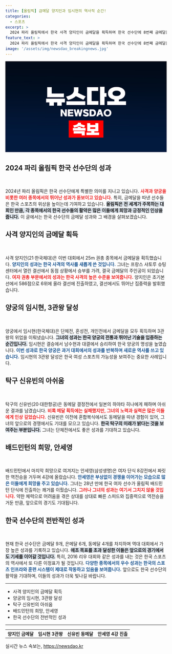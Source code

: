```yaml
---
title: [올림픽] 금메달 양지인과 임시현의 역사적 순간!
categories:
  - 스포츠
excerpt: >
  2024 파리 올림픽에서 한국 사격 양지인이 금메달을 획득하며 한국 선수단에 8번째 금메달을 선사했습니다. 양궁의 임시현도 3관왕에 오르며 열기를 더했습니다. 한국의 금메달 수인 9개, 은메달 6개, 동메달 4개로 역대 최다 성적에 가까워집니다!
feature_text: >
  2024 파리 올림픽에서 한국 사격 양지인이 금메달을 획득하며 한국 선수단에 8번째 금메달을 선사했습니다. 양궁의 임시현도 3관왕에 오르며 열기를 더했습니다. 한국의 금메달 수인 9개, 은메달 6개, 동메달 4개로 역대 최다 성적에 가까워집니다!
image: '/assets/img/newsdao_breakingnews.jpg'
---
```


<p><img src="/assets/img/newsdao_breakingnews.jpg" alt="flaretime 속보" /></p>

<h2 data-ke-size="size26">2024 파리 올림픽 한국 선수단의 성과</h2>

<p data-ke-size="size16">&nbsp;</p>

<p>2024년 파리 올림픽은 한국 선수단에게 특별한 의미를 지니고 있습니다. <b><span style="color: #ee2323;">사격과 양궁을 비롯한 여러 종목에서의 뛰어난 성과가 돋보이고 있습니다.</span></b> 특히, 금메달을 따낸 선수들은 한국 스포츠의 위상을 높이는데 기여하고 있습니다. <b><span style="background-color: #21538527;">올림픽은 전 세계가 주목하는 대회인 만큼, 각 종목에서의 한국 선수들의 활약은 많은 이들에게 희망과 긍정적인 인상을 줍니다.</span></b> 이 글에서는 한국 선수단의 금메달 성과와 그 배경을 살펴보겠습니다.</p>

<h2 data-ke-size="size26">사격 양지인의 금메달 획득</h2>

<p data-ke-size="size16">&nbsp;</p>

<p>사격 양지인(21·한국체대)은 이번 대회에서 25m 권총 종목에서 금메달을 획득했습니다. <b><span style="color: #1a5490;">양지인의 성과는 한국 사격의 역사를 새롭게 쓴 것입니다.</span></b> 그녀는 프랑스 샤토루 슈팅센터에서 열린 결선에서 동점 상황에서 승부를 가려, 결국 금메달의 주인공이 되었습니다. <b><span style="color: #ee2323;">여자 권총 부문에서의 성과는 한국 사격의 높은 수준을 보여줍니다.</span></b> 양지인은 초기본선에서 586점으로 6위에 올라 결선에 진출하였고, 결선에서도 뛰어난 집중력을 발휘했습니다.</p>

<h2 data-ke-size="size26">양궁의 임시현, 3관왕 달성</h2>

<p data-ke-size="size16">&nbsp;</p>

<p>양궁에서 임시현(한국체대)은 단체전, 혼성전, 개인전에서 금메달을 모두 획득하며 3관왕의 위업을 이뤄냈습니다. <b><span style="background-color: #21538527;">그녀의 성과는 한국 양궁의 전통과 뛰어난 기술을 입증하는 순간입니다.</span></b> 임시현은 결승에서 남수현과 대결에서 승리하여 한국 양궁의 명성을 높였습니다. <b><span style="color: #1a5490;">이번 성과로 한국 양궁은 과거 대회에서의 성과를 반복하며 새로운 역사를 쓰고 있습니다.</span></b> 임시현의 3관왕 달성은 한국 여성 스포츠의 가능성을 보여주는 중요한 사례입니다.</p>

<h2 data-ke-size="size26">탁구 신유빈의 아쉬움</h2>

<p data-ke-size="size16">&nbsp;</p>

<p>탁구의 신유빈(20·대한항공)은 동메달 결정전에서 일본의 하야타 히나에게 패하며 아쉬운 결과를 남겼습니다. <b><span style="color: #ee2323;">비록 메달 획득에는 실패했지만, 그녀의 노력과 실력은 많은 이들에게 인상 깊었습니다.</span></b> 신유빈은 이전에 혼합복식에서도 동메달을 따낸 경험이 있어, 그녀의 앞으로의 경쟁에서도 기대를 모으고 있습니다. <b><span style="background-color: #21538527;">한국 탁구의 미래가 밝다는 것을 보여주는 부분입니다.</span></b> 그녀는 단체전에서도 좋은 성과를 기대하고 있습니다.</p>

<h2 data-ke-size="size26">배드민턴의 희망, 안세영</h2>

<p data-ke-size="size16">&nbsp;</p>

<p>배드민턴에서 마지막 희망으로 여겨지는 안세영(삼성생명)은 여자 단식 8강전에서 짜릿한 역전승을 거두며 4강에 올랐습니다. <b><span style="color: #1a5490;">안세영은 부상없이 경쟁을 이어가는 모습으로 많은 이들에게 희망을 주고 있습니다.</span></b> 그녀는 28년 만에 한국 여자 선수가 올림픽 배드민턴 단식에 진출하는 쾌거를 이뤘습니다. <b><span style="color: #ee2323;">그러나 그녀의 성과는 여기서 그치지 않을 것입니다.</span></b> 약한 체력으로 어려움을 겪은 상대를 상대로 빠른 스피드와 집중력으로 역전승을 거둔 만큼, 앞으로의 경기도 기대됩니다.</p>

<h2 data-ke-size="size26">한국 선수단의 전반적인 성과</h2>

<p data-ke-size="size16">&nbsp;</p>

<p>현재 한국 선수단은 금메달 9개, 은메달 6개, 동메달 4개를 차지하며 역대 대회에서 가장 높은 성과를 기록하고 있습니다. <b><span style="background-color: #21538527;">애초 목표를 초과 달성한 이들은 앞으로의 경기에서도 기세를 이어갈 것입니다.</span></b> 특히, 2016 리우 대회와 같은 성과를 내는 것은 한국 스포츠의 역사에서 또 다른 이정표가 될 것입니다. <b><span style="color: #1a5490;">다양한 종목에서의 우수 성과는 한국의 스포츠 인프라와 훈련 시스템이 제대로 작동하고 있음을 보여줍니다.</span></b> 앞으로도 한국 선수단의 활약을 기대하며, 이들의 성과가 더욱 빛나길 바랍니다.</p>

<hr />

<ul>
    <li>사격 양지인의 금메달 획득</li>
    <li>양궁의 임시현, 3관왕 달성</li>
    <li>탁구 신유빈의 아쉬움</li>
    <li>배드민턴의 희망, 안세영</li>
    <li>한국 선수단의 전반적인 성과</li>
</ul>

<hr />

<table style="width: 100%;">
    <tr>
        <td style="text-align: center; height: 17px;"><b>양지인 금메달</b></td>
        <td style="text-align: center; height: 17px;"><b>임시현 3관왕</b></td>
        <td style="text-align: center; height: 17px;"><b>신유빈 동메달</b></td>
        <td style="text-align: center; height: 17px;"><b>안세영 4강 진출</b></td>
    </tr>
</table>
실시간 뉴스 속보는, <a href="https://newsdao.kr" rel="dofollow">https://newsdao.kr</a>


